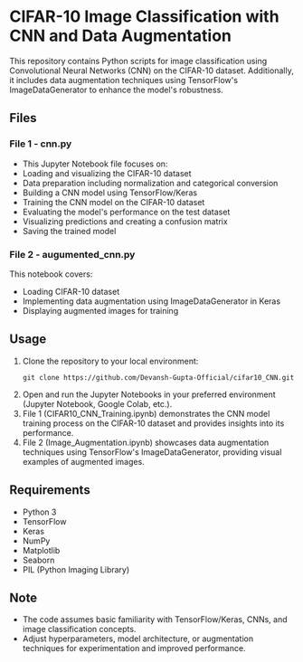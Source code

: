 # CIFAR-10 Image Classification with CNN and Data Augmentation

This repository contains Python scripts for image classification using Convolutional Neural Networks (CNN) on the CIFAR-10 dataset. Additionally, it includes data augmentation techniques using TensorFlow's ImageDataGenerator to enhance the model's robustness.

## **Files**
### **File 1 - cnn.py**
- This Jupyter Notebook file focuses on:
- Loading and visualizing the CIFAR-10 dataset
- Data preparation including normalization and categorical conversion
- Building a CNN model using TensorFlow/Keras
- Training the CNN model on the CIFAR-10 dataset
- Evaluating the model's performance on the test dataset
- Visualizing predictions and creating a confusion matrix
- Saving the trained model

### **File 2 - augumented_cnn.py**
This notebook covers:

- Loading CIFAR-10 dataset
- Implementing data augmentation using ImageDataGenerator in Keras
- Displaying augmented images for training

## **Usage**
1. Clone the repository to your local environment:
   ```
   git clone https://github.com/Devansh-Gupta-Official/cifar10_CNN.git
   ```
2. Open and run the Jupyter Notebooks in your preferred environment (Jupyter Notebook, Google Colab, etc.).
3. File 1 (CIFAR10_CNN_Training.ipynb) demonstrates the CNN model training process on the CIFAR-10 dataset and provides insights into its performance.
4. File 2 (Image_Augmentation.ipynb) showcases data augmentation techniques using TensorFlow's ImageDataGenerator, providing visual examples of augmented images.

## **Requirements**
- Python 3
- TensorFlow
- Keras
- NumPy
- Matplotlib
- Seaborn
- PIL (Python Imaging Library)

## **Note**
- The code assumes basic familiarity with TensorFlow/Keras, CNNs, and image classification concepts.
- Adjust hyperparameters, model architecture, or augmentation techniques for experimentation and improved performance.

